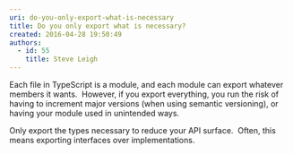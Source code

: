 ```yaml
---
uri: do-you-only-export-what-is-necessary
title: Do you only export what is necessary?
created: 2016-04-28 19:50:49
authors:
  - id: 55
    title: Steve Leigh
---
```





<span class='intro'> <p>Each file in TypeScript is a module, and each module can export whatever members it wants.&#160; However, if you export everything, you run the risk of having to increment major versions (when using semantic versioning), or having your module used in unintended ways. </p> </span>

<p>​​Only export the types necessary to reduce your API surface.&#160; Often, this means exporting interfaces over implementations.</p>



